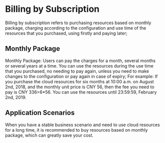 # Billing by Subscription

Billing by subscription refers to purchasing resources based on monthly package, charging according to the configuration and use time of the resources that you purchased, using firstly and paying later;


## Monthly Package
Monthly Package: Users can pay the charges for a month, several months or several years at a time. You can use the resources during the use time that you purchased, no needing to pay again, unless you need to make changes to the configuration or pay again in case of expiry;
For example:
If you purchase the cloud resources for six months at 10:00 a.m. on August 2nd, 2018, and the monthly unit price is CNY 56, then the fee you need to pay is CNY 336=6*56. You can use the resources until 23:59:59, February 2nd, 2019.


## Application Scenarios
When you have a stable business scenario and need to use cloud resources for a long time, it is recommended to buy resources based on monthly package, which can greatly save your cost.





